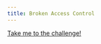 ```yaml
---
title: Broken Access Control
---
```


<a href="http://localhost:8082/" target="saintcon_appsec_2024">Take me to the challenge!</a>
